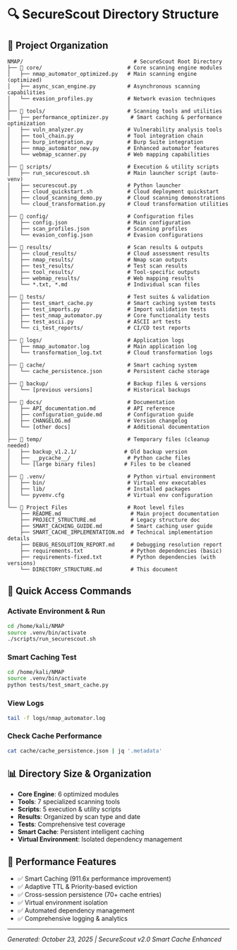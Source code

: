 # 🔍 SecureScout Directory Structure

## 📁 Project Organization

```
NMAP/                                   # SecureScout Root Directory
├── 📁 core/                           # Core scanning engine modules
│   ├── nmap_automator_optimized.py   # Main scanning engine (optimized)
│   ├── async_scan_engine.py          # Asynchronous scanning capabilities
│   └── evasion_profiles.py           # Network evasion techniques
│
├── 📁 tools/                          # Scanning tools and utilities
│   ├── performance_optimizer.py       # Smart caching & performance optimization
│   ├── vuln_analyzer.py              # Vulnerability analysis tools
│   ├── tool_chain.py                 # Tool integration chain
│   ├── burp_integration.py           # Burp Suite integration
│   ├── nmap_automator_new.py         # Enhanced automator features
│   └── webmap_scanner.py             # Web mapping capabilities
│
├── 📁 scripts/                        # Execution & utility scripts
│   ├── run_securescout.sh            # Main launcher script (auto-venv)
│   ├── securescout.py                # Python launcher
│   ├── cloud_quickstart.sh           # Cloud deployment quickstart
│   ├── cloud_scanning_demo.py        # Cloud scanning demonstrations
│   └── cloud_transformation.py       # Cloud transformation utilities
│
├── 📁 config/                         # Configuration files
│   ├── config.json                   # Main configuration
│   ├── scan_profiles.json            # Scanning profiles
│   └── evasion_config.json           # Evasion configurations
│
├── 📁 results/                        # Scan results & outputs
│   ├── cloud_results/                # Cloud assessment results
│   ├── nmap_results/                 # Nmap scan outputs
│   ├── test_results/                 # Test scan results
│   ├── tool_results/                 # Tool-specific outputs
│   ├── webmap_results/               # Web mapping results
│   └── *.txt, *.md                   # Individual scan files
│
├── 📁 tests/                          # Test suites & validation
│   ├── test_smart_cache.py           # Smart caching system tests
│   ├── test_imports.py               # Import validation tests
│   ├── test_nmap_automator.py        # Core functionality tests
│   ├── test_ascii.py                 # ASCII art tests
│   └── ci_test_reports/              # CI/CD test reports
│
├── 📁 logs/                           # Application logs
│   ├── nmap_automator.log            # Main application log
│   └── transformation_log.txt        # Cloud transformation logs
│
├── 📁 cache/                          # Smart caching system
│   └── cache_persistence.json        # Persistent cache storage
│
├── 📁 backup/                         # Backup files & versions
│   └── [previous versions]           # Historical backups
│
├── 📁 docs/                           # Documentation
│   ├── API_documentation.md          # API reference
│   ├── configuration_guide.md        # Configuration guide
│   ├── CHANGELOG.md                  # Version changelog
│   └── [other docs]                  # Additional documentation
│
├── 📁 temp/                           # Temporary files (cleanup needed)
│   ├── backup_v1.2.1/               # Old backup version
│   ├── __pycache__/                  # Python cache files
│   └── [large binary files]         # Files to be cleaned
│
├── 📁 .venv/                          # Python virtual environment
│   ├── bin/                          # Virtual env executables
│   ├── lib/                          # Installed packages
│   └── pyvenv.cfg                    # Virtual env configuration
│
└── 📄 Project Files                   # Root level files
    ├── README.md                      # Main project documentation
    ├── PROJECT_STRUCTURE.md           # Legacy structure doc
    ├── SMART_CACHING_GUIDE.md         # Smart caching user guide
    ├── SMART_CACHE_IMPLEMENTATION.md  # Technical implementation details
    ├── DEBUG_RESOLUTION_REPORT.md     # Debugging resolution report
    ├── requirements.txt               # Python dependencies (basic)
    ├── requirements-fixed.txt         # Python dependencies (with versions)
    └── DIRECTORY_STRUCTURE.md         # This document
```

## 🔧 Quick Access Commands

### Activate Environment & Run
```bash
cd /home/kali/NMAP
source .venv/bin/activate
./scripts/run_securescout.sh
```

### Smart Caching Test
```bash
cd /home/kali/NMAP
source .venv/bin/activate
python tests/test_smart_cache.py
```

### View Logs
```bash
tail -f logs/nmap_automator.log
```

### Check Cache Performance
```bash
cat cache/cache_persistence.json | jq '.metadata'
```

## 📊 Directory Size & Organization

- **Core Engine**: 6 optimized modules
- **Tools**: 7 specialized scanning tools
- **Scripts**: 5 execution & utility scripts
- **Results**: Organized by scan type and date
- **Tests**: Comprehensive test coverage
- **Smart Cache**: Persistent intelligent caching
- **Virtual Environment**: Isolated dependency management

## 🚀 Performance Features

- ✅ Smart Caching (911.6x performance improvement)
- ✅ Adaptive TTL & Priority-based eviction
- ✅ Cross-session persistence (70+ cache entries)
- ✅ Virtual environment isolation
- ✅ Automated dependency management
- ✅ Comprehensive logging & analytics

---
*Generated: October 23, 2025 | SecureScout v2.0 Smart Cache Enhanced*